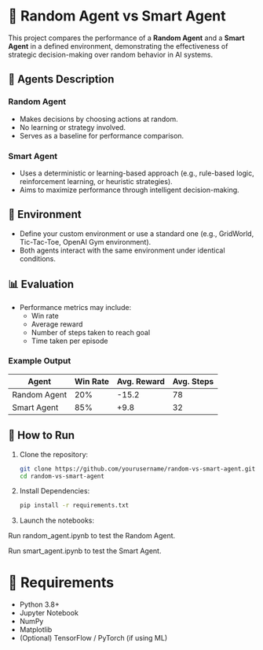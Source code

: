 # 🧠 Random Agent vs Smart Agent

This project compares the performance of a **Random Agent** and a **Smart Agent** in a defined environment, demonstrating the effectiveness of strategic decision-making over random behavior in AI systems.


## 🤖 Agents Description

### Random Agent
- Makes decisions by choosing actions at random.
- No learning or strategy involved.
- Serves as a baseline for performance comparison.

### Smart Agent
- Uses a deterministic or learning-based approach (e.g., rule-based logic, reinforcement learning, or heuristic strategies).
- Aims to maximize performance through intelligent decision-making.

## 🧪 Environment

- Define your custom environment or use a standard one (e.g., GridWorld, Tic-Tac-Toe, OpenAI Gym environment).
- Both agents interact with the same environment under identical conditions.

## 📊 Evaluation

- Performance metrics may include:
  - Win rate
  - Average reward
  - Number of steps taken to reach goal
  - Time taken per episode

### Example Output

| Agent        | Win Rate | Avg. Reward | Avg. Steps |
|--------------|----------|-------------|------------|
| Random Agent | 20%      |  -15.2      | 78         |
| Smart Agent  | 85%      |  +9.8       | 32         |

## 🚀 How to Run

1. Clone the repository:
   ```bash
   git clone https://github.com/yourusername/random-vs-smart-agent.git
   cd random-vs-smart-agent


2. Install Dependencies:
      ```bash
   pip install -r requirements.txt


4. Launch the notebooks:

Run random_agent.ipynb to test the Random Agent.

Run smart_agent.ipynb to test the Smart Agent.

# 📌 Requirements
- Python 3.8+
- Jupyter Notebook
- NumPy
- Matplotlib
- (Optional) TensorFlow / PyTorch (if using ML)
